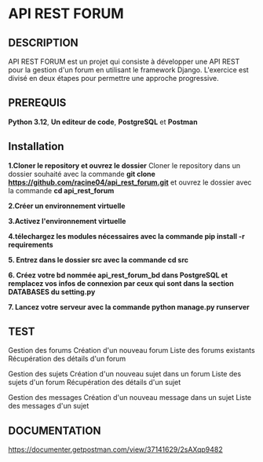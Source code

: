 # API REST FORUM

## DESCRIPTION
API REST FORUM est un projet qui consiste à développer une API REST pour la gestion d'un forum en utilisant le framework Django.
 L'exercice est divisé en deux étapes pour permettre une approche progressive.

 ## PREREQUIS
 
 **Python 3.12**,
 **Un editeur de code**,
  **PostgreSQL** et
  **Postman**

 ## Installation
**1.Cloner le repository et ouvrez le dossier**
Cloner le repository dans un dossier souhaité avec la commande **git clone https://github.com/racine04/api_rest_forum.git** et ouvrez le dossier avec la commande **cd api_rest_forum**

**2.Créer un environnement virtuelle**

**3.Activez l'environnement virtuelle**

**4.télechargez les modules nécessaires avec la commande pip install -r requirements**

**5. Entrez dans le dossier src avec la commande cd src**

**6. Créez votre bd nommée api_rest_forum_bd dans PostgreSQL et remplacez vos infos de connexion par ceux qui sont dans la section DATABASES du setting.py**

**7. Lancez votre serveur avec la commande python manage.py runserver**


## TEST

Gestion des forums
 Création d'un nouveau forum
 Liste des forums existants
 Récupération des détails d'un forum

 Gestion des sujets
  Création d'un nouveau sujet dans un forum
  Liste des sujets d'un forum
  Récupération des détails d'un sujet
  
 Gestion des messages
  Création d'un nouveau message dans un sujet
  Liste des messages d'un sujet


## DOCUMENTATION

https://documenter.getpostman.com/view/37141629/2sAXqp9482




 
